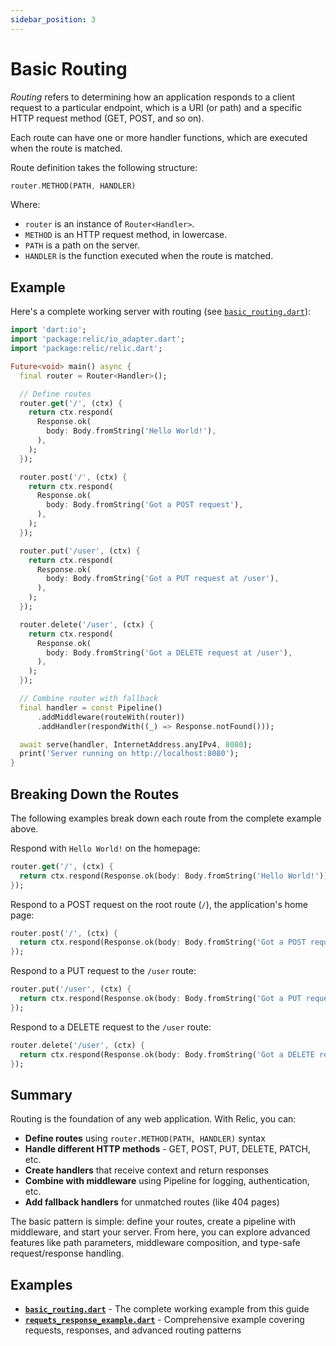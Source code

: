 ```yaml
---
sidebar_position: 3
---
```


# Basic Routing

_Routing_ refers to determining how an application responds to a client request to a particular endpoint, which is a URI (or path) and a specific HTTP request method (GET, POST, and so on).

Each route can have one or more handler functions, which are executed when the route is matched.

Route definition takes the following structure:

```dart
router.METHOD(PATH, HANDLER)
```

Where:

- `router` is an instance of `Router<Handler>`.
- `METHOD` is an HTTP request method, in lowercase.
- `PATH` is a path on the server.
- `HANDLER` is the function executed when the route is matched.

## Example

Here's a complete working server with routing (see [`basic_routing.dart`](https://github.com/serverpod/relic/blob/main/example/basic_routing.dart)):

```dart
import 'dart:io';
import 'package:relic/io_adapter.dart';
import 'package:relic/relic.dart';

Future<void> main() async {
  final router = Router<Handler>();

  // Define routes
  router.get('/', (ctx) {
    return ctx.respond(
      Response.ok(
        body: Body.fromString('Hello World!'),
      ),
    );
  });

  router.post('/', (ctx) {
    return ctx.respond(
      Response.ok(
        body: Body.fromString('Got a POST request'),
      ),
    );
  });

  router.put('/user', (ctx) {
    return ctx.respond(
      Response.ok(
        body: Body.fromString('Got a PUT request at /user'),
      ),
    );
  });

  router.delete('/user', (ctx) {
    return ctx.respond(
      Response.ok(
        body: Body.fromString('Got a DELETE request at /user'),
      ),
    );
  });

  // Combine router with fallback
  final handler = const Pipeline()
      .addMiddleware(routeWith(router))
      .addHandler(respondWith((_) => Response.notFound()));

  await serve(handler, InternetAddress.anyIPv4, 8080);
  print('Server running on http://localhost:8080');
}
```

## Breaking Down the Routes

The following examples break down each route from the complete example above.

Respond with `Hello World!` on the homepage:

```dart
router.get('/', (ctx) {
  return ctx.respond(Response.ok(body: Body.fromString('Hello World!')));
});
```

Respond to a POST request on the root route (`/`), the application's home page:

```dart
router.post('/', (ctx) {
  return ctx.respond(Response.ok(body: Body.fromString('Got a POST request')));
});
```

Respond to a PUT request to the `/user` route:

```dart
router.put('/user', (ctx) {
  return ctx.respond(Response.ok(body: Body.fromString('Got a PUT request at /user')));
});
```

Respond to a DELETE request to the `/user` route:

```dart
router.delete('/user', (ctx) {
  return ctx.respond(Response.ok(body: Body.fromString('Got a DELETE request at /user')));
});
```

## Summary

Routing is the foundation of any web application. With Relic, you can:

- **Define routes** using `router.METHOD(PATH, HANDLER)` syntax
- **Handle different HTTP methods** - GET, POST, PUT, DELETE, PATCH, etc.
- **Create handlers** that receive context and return responses
- **Combine with middleware** using Pipeline for logging, authentication, etc.
- **Add fallback handlers** for unmatched routes (like 404 pages)

The basic pattern is simple: define your routes, create a pipeline with middleware, and start your server. From here, you can explore advanced features like path parameters, middleware composition, and type-safe request/response handling.

## Examples

- **[`basic_routing.dart`](https://github.com/serverpod/relic/blob/main/example/basic_routing.dart)** - The complete working example from this guide
- **[`requets_response_example.dart`](https://github.com/serverpod/relic/blob/main/example/requets_response_example.dart)** - Comprehensive example covering requests, responses, and advanced routing patterns
